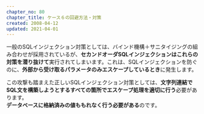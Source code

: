 ```yaml
---
chapter_no: 80
chapter_title: ケース６の回避方法・対策
created: 2008-04-12
updated: 2021-04-01
---
```

一般のSQLインジェクション対策としては、バインド機構＋サニタイジングの組み合わせが採用されているが、<b>セカンドオーダSQLインジェクションはこれらの対策を潜り抜けて</b>実行されてしまいます。これは、SQLインジェクションを防ぐのに、<b>外部から受け取るパラメータのみエスケープしているとき</b>に発生します。

この攻撃も踏まえた正しいSQLインジェクション対策としては、<b>文字列連結でSQL文を構築しようとするすべての箇所でエスケープ処理を適切に行う</b>必要があります。  
<b>データベースに格納済みの値ももれなく行う必要がある</b>のです。